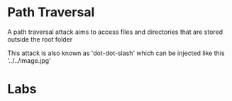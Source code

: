 # Path Traversal
A path traversal attack aims to access files and directories that are stored outside the root folder


This attack is also known as 'dot-dot-slash' which can be injected like this '../../image.jpg'


# Labs
